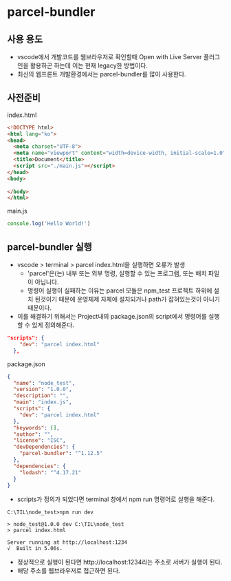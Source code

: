 # parcel-bundler
## 사용 용도
- vscode에서 개발코드를 웹브라우저로 확인할때 Open with Live Server 플러그인을 활용하곤 하는데 이는 현재 legacy한 방법이다.
- 최신의 웹프론트 개발환경에서는 parcel-bundler를 많이 사용한다.

## 사전준비
index.html
```html
<!DOCTYPE html>
<html lang="ko">
<head>
  <meta charset="UTF-8">
  <meta name="viewport" content="width=device-width, initial-scale=1.0">
  <title>Document</title>
  <script src="./main.js"></script>
</head>
<body>
    
</body>
</html>
```
main.js
```javascript
console.log('Hello World!')
```
## parcel-bundler 실행
- vscode > terminal > parcel index.html을 실행하면 오류가 발생
  - 'parcel'은(는) 내부 또는 외부 명령, 실행할 수 있는 프로그램, 또는 배치 파일이 아닙니다.
  - 명령어 실행이 실패하는 이유는 parcel 모듈은 npm_test 프로젝트 하위에 설치 된것이기 때문에 운영체제 자체에 설치되거나 path가 잡혀있는것이 아니기 때문이다.
- 이를 해결하기 위해서는 Project내의 package.json의 script에서 명령어를 실행할 수 있게 정의해준다.
```json
"scripts": {
    "dev": "parcel index.html"
  },
```
package.json
```json
{
  "name": "node_test",
  "version": "1.0.0",
  "description": "",
  "main": "index.js",
  "scripts": {
    "dev": "parcel index.html"
  },
  "keywords": [],
  "author": "",
  "license": "ISC",
  "devDependencies": {
    "parcel-bundler": "^1.12.5"
  },
  "dependencies": {
    "lodash": "^4.17.21"
  }
}
```
- scripts가 정의가 되었다면 terminal 창에서 npm run 명령어로 실행을 해준다.
```shell
C:\TIL\node_test>npm run dev

> node_test@1.0.0 dev C:\TIL\node_test
> parcel index.html

Server running at http://localhost:1234
√  Built in 5.06s.
```
- 정상적으로 실행이 된다면 http://localhost:1234라는 주소로 서버가 실행이 된다.
- 해당 주소를 웹브라우저로 접근하면 된다.